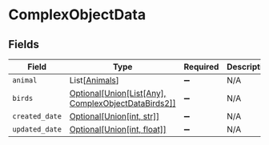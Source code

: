 # ComplexObjectData


## Fields

| Field                                                                                                | Type                                                                                                 | Required                                                                                             | Description                                                                                          |
| ---------------------------------------------------------------------------------------------------- | ---------------------------------------------------------------------------------------------------- | ---------------------------------------------------------------------------------------------------- | ---------------------------------------------------------------------------------------------------- |
| `animal`                                                                                             | List[[Animals](../../models/shared/animals.md)]                                                      | :heavy_minus_sign:                                                                                   | N/A                                                                                                  |
| `birds`                                                                                              | [Optional[Union[List[Any], ComplexObjectDataBirds2]]](../../models/shared/complexobjectdatabirds.md) | :heavy_minus_sign:                                                                                   | N/A                                                                                                  |
| `created_date`                                                                                       | [Optional[Union[int, str]]](../../models/shared/complexobjectdatacreateddate.md)                     | :heavy_minus_sign:                                                                                   | N/A                                                                                                  |
| `updated_date`                                                                                       | [Optional[Union[int, float]]](../../models/shared/complexobjectdataupdateddate.md)                   | :heavy_minus_sign:                                                                                   | N/A                                                                                                  |